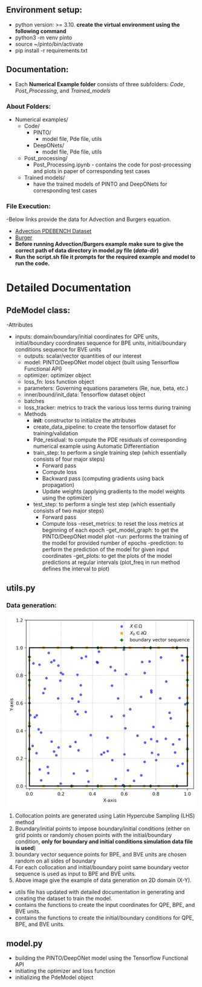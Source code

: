 ## Environment setup:
   - python version: >= 3.10.
__create the virtual environment using the following command__
   - python3 -m venv pinto
   - source ~/pinto/bin/activate
   - pip install -r requirements.txt

## Documentation:
- Each __Numerical Example folder__ consists of three subfolders: _Code_, _Post_Processing_, and _Trained_models_

### About Folders:
- Numerical examples/
  - Code/
    - PINTO/ 
      - model file, Pde file, utils 
    - DeepONets/ 
      - model file, Pde file, utils 
  - Post_processing/ 
    - Post_Processing.ipynb - contains the code for post-processing and plots in paper of corresponding test cases 
  - Trained models/ 
    - have the trained models of PINTO and DeepONets for corresponding test cases

### File Execution:
-Below links provide the data for Advection and Burgers equation.
 - [Advection PDEBENCH Dataset](https://darus.uni-stuttgart.de/file.xhtml?fileId=255672&version=8.0)
 - [Burger](https://indianinstituteofscience-my.sharepoint.com/:u:/g/personal/ksumanth_iisc_ac_in/EWeItMUTYulKit8tqgKnh44BzzUDxc-whoJadi2QjGLBuA?e=IYR3p0)
 - __Before running Advection/Burgers example make sure to give the correct path of data directory in model.py file (_data-dir_)__ 
- __Run the script.sh file it prompts for the required example and model to run the code.__

# Detailed Documentation
  ## PdeModel class: 
   -Attributes
   - inputs: domain/boundary/initial coordinates for QPE units,
             initial/boundary coordinates sequence for BPE units, initial/boundary conditions sequence for BVE units
     - outputs: scalar/vector quantities of our interest
     - model: PINTO/DeepONet model object (built using Tensorflow Functional API)
     - optimizer: optimizer object
     - loss_fn: loss function object
     - parameters: Governing equations parameters (Re, nue, beta, etc.)
     - inner/bound/init_data: Tensorflow dataset object
     - batches
     - loss_tracker: metrics to track the various loss terms during training
     - Methods
        - __init__: constructor to initialize the attributes
        - create_data_pipeline: to create the tensorflow dataset for training/validation
        - Pde_residual: to compute the PDE residuals of corresponding numerical example using Automatic Differentiation
        - train_step: to perform a single training step (which essentially consists of four major steps)
            - Forward pass
            - Compute loss
            - Backward pass (computing gradients using back propagation)
            - Update weights (applying gradients to the model weights using the optimizer)
        - test_step: to perform a single test step (which essentially consists of two major steps)
            - Forward pass
            - Compute loss
        -reset_metrics: to reset the loss metrics at beginning of each epoch
        -get_model_graph: to get the PINTO/DeepONet model plot
        -run: performs the training of the model for provided number of epochs
        -prediction: to perform the prediction of the model for given input coordinates
        -get_plots: to get the plots of the model predictions at regular intervals (plot_freq in run method defines the interval to plot)

  ## utils.py
  ### Data generation:
   ![Data generation](Data_generation.png)
   1. Collocation points are generated using Latin Hypercube Sampling (LHS) method
   2. Boundary/initial points to impose boundary/initial conditions (either on grid points or randomly chosen points with the initial/boundary condition, 
   __only for boundary and initial conditions simulation data file is used__)
   3. boundary vector sequence points for BPE, and BVE units are chosen random on all sides of boundary 
   4. For each collocation and initial/boundary point same boundary vector sequence is used as input to BPE and BVE units.
   5. Above image give the example of data generation on 2D domain (X-Y).
   - utils file has updated with detailed documentation in generating and creating the dataset to train the model.
   - contains the functions to create the input coordinates for QPE, BPE, and BVE units.
   - contains the functions to create the initial/boundary conditions for QPE, BPE, and BVE units.
  ## model.py
   - building the PINTO/DeepONet model using the Tensorflow Functional API
   - initiating the optimizer and loss function
   - initializing the PdeModel object
